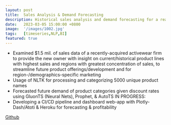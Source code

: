 ```yaml
---
layout: post
title:  Sales Analysis & Demand Forecasting
description: Historical sales analysis and demand forecasting for a real Activewear Startup
date:   2023-03-05 15:00:00 +0800
image:  '/images/1002.jpg'
tags:   [timeseries,NLP,BI]
featured: true
---
```


- Examined $1.5 mil. of sales data of a recently-acquired activewear firm to provide the new owner with insight on current/historical product lines with highest sales and regions with greatest concentration of sales, to streamline future product offerings/development and for region-/demographics-specific marketing
- Usage of NLTK for processing and categorizing 5000 unique product names
- Forecasted future demand of product categories given discount rates using GluonTS (Neural Nets), Prophet, & AutoTS IN PROGRESS:
- Developing a CI/CD pipeline and dashboard web-app with Plotly-Dash/Atoti & Heroku for forecasting & profitability

[Github](https://github.com/kevinjeswani/BigTwitter_Clustering-Classification)